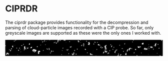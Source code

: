 # CIPRDR

The ciprdr package provides functionality for the decompression and parsing
of cloud-particle images recorded with a CIP probe. So far, only greyscale
images are supported as these were the only ones I worked with.

![Extracted particle images](doc/example.png)
